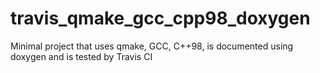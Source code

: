 # travis_qmake_gcc_cpp98_doxygen
Minimal project that uses qmake, GCC, C++98, is documented using doxygen and is tested by Travis CI

